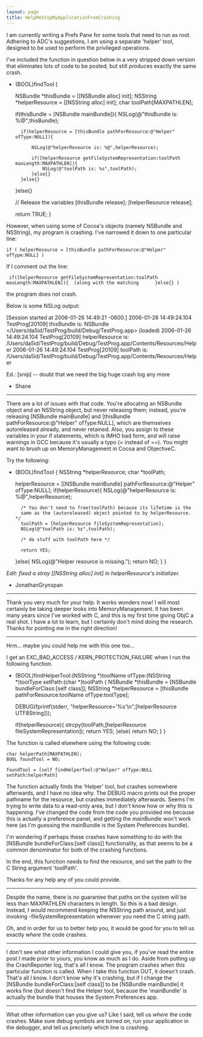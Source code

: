 ```yaml
---
layout: page
title: HelpMeStopMyApplicationFromCrashing
---
```




I am currently writing a Prefs Pane for some tools that need to run as root. Adhering to ADC's suggestions, I am using a separate 'helper' tool, designed to be used to perform the privileged operations.

I've included the function in question below in a very stripped down version that eliminates lots of code to be posted, but still produces exactly the same crash.

    

- (BOOL)findTool {

	NSBundle *thisBundle = [[NSBundle alloc] init];
	NSString *helperResource = [[NSString alloc] init];
	char toolPath[MAXPATHLEN];
	
	if(thisBundle = [NSBundle mainBundle]){
		NSLog(@"thisBundle is: %@",thisBundle);
		
		if(helperResource = [thisBundle pathForResource:@"Helper" ofType:NULL]){
			
			NSLog(@"helperResource is: %@",helperResource);
			
			if([helperResource getFileSystemRepresentation:toolPath maxLength:MAXPATHLEN]){
				NSLog(@"toolPath is: %s",toolPath);
			}else{}
		}else{}
	}else{}
	
	// Release the variables
	[thisBundle release];
	[helperResource release];
	
	return TRUE;
}



However, when using some of Cocoa's objects (namely NSBundle and NSString), my program is crashing. I've narrowed it down to one particular line:

    if ( helperResource = [thisBundle pathForResource:@"Helper" ofType:NULL] )

If I comment out the line: 

     if([helperResource getFileSystemRepresentation:toolPath maxLength:MAXPATHLEN]){  (along with the matching      }else{} ) 

the program does not crash.

Below is some NSLog output:

    
[Session started at 2006-01-26 14:49:21 -0600.]
2006-01-26 14:49:24.104 TestProg[20109] thisBundle is: NSBundle </Users/da5id/TestProg/build/Debug/TestProg.app> (loaded)
2006-01-26 14:49:24.104 TestProg[20109] helperResource is: /Users/da5id/TestProg/build/Debug/TestProg.app/Contents/Resources/Helper
2006-01-26 14:49:24.104 TestProg[20109] toolPath is: /Users/da5id/TestProg/build/Debug/TestProg.app/Contents/Resources/Helper


Ed.: [snip] -- doubt that we need the big huge crash log any more

- Shane

----
There are a lot of issues with that code. You're allocating an NSBundle object and an NSString object, but never releasing them; instead, you're releasing [NSBundle mainBundle] and [thisBundle pathForResource:@"Helper" ofType:NULL], which are themselves autoreleased already, and never retained. Also, you assign to these variables in your if statements, which is IMHO bad form, and will raise warnings in GCC because it's usually a typo (= instead of ==). You might want to brush up on MemoryManagement in Cocoa and ObjectiveC.

Try the following:
    
- (BOOL)findTool {
	NSString *helperResource;
	char *toolPath;
	
	helperResource = [[NSBundle mainBundle] pathForResource:@"Helper" ofType:NULL];
	if(helperResource){
		NSLog(@"helperResource is: %@",helperResource);

		/* You don't need to free(toolPath) because its lifetime is the
		same as the (autoreleased) object pointed to by helperResource. */
		toolPath = [helperResource fileSystemRepresentation];
		NSLog(@"toolPath is: %s",toolPath);

		/* do stuff with toolPath here */

		return YES;
	}else{
		NSLog(@"Helper resource is missing.");
		return NO;
	}
}


*Edit: fixed a stray [[NSString alloc] init] in helperResource's initializer.*

- JonathanGrynspan

----

Thank you very much for your help.  It works wonders now!  I will most certainly be taking deeper looks into MemoryManagement.  It has been many years since I've worked with C, and this is my first time giving ObjC a real shot.  I have a lot to learn, but I certainly don't mind doing the research.  Thanks for pointing me in the right direction!

----


Hrm... maybe you could help me with this one too...

I get an      EXC_BAD_ACCESS / KERN_PROTECTION_FAILURE  when I run the following function.


    
- (BOOL)findHelperTool:(NSString *)toolName ofType:(NSString *)toolType setPath:(char *)toolPath {
	NSBundle *thisBundle = [NSBundle bundleForClass:[self class]];
	NSString *helperResource = [thisBundle pathForResource:toolName ofType:toolType];
	
	DEBUG(fprintf(stderr, "helperResource='%s'\n",[helperResource UTF8String]));

	if(helperResource){
		strcpy(toolPath,[helperResource fileSystemRepresentation]);
		return YES;
	}else{
		return NO;
	}
}



The function is called elsewhere using the following code:

    
	char helperPath[MAXPATHLEN];
	BOOL foundTool = NO;

	foundTool = [self findHelperTool:@"Helper" ofType:NULL setPath:helperPath]


The function actually finds the 'Helper' tool, but crashes somewhere afterwards, and I have no idea why.  The DEBUG macro prints out the proper pathname for the resource, but crashes immediately afterwards.  Seems I'm trying to write data to a read-only area, but I don't know how or why this is happening.  I've changed the code from the code you provided me because this is actually a preference panel, and getting the mainBundle won't work here (as I'm guessing the mainBundle is the System Preferences bundle).

I'm wondering if perhaps these crashes have something to do with the      [NSBundle bundleForClass:[self class]]  functionality, as that seems to be a common denominator for both of the crashing functions.

In the end, this function needs to find the resource, and set the path to the C String argument 'toolPath'.

Thanks for any help any of you could provide.

----
Despite the name, there is *no* guarantee that paths on the system will be less than MAXPATHLEN characters in length. So this is a bad design. Instead, I would recommend keeping the NSString path around, and just invoking     -fileSystemRepresentation whenever you need the C string path.

Oh, and in order for us to better help you, it would be good for you to tell us exactly *where* the code crashes.

----

I don't see what other information I could give you, if you've read the entire post I made prior to yours, you know as much as I do.  Aside from putting up the CrashReporter log, that's all I know.  The program crashes when this particular function is called.  When I take this function OUT, it doesn't crash.  That's all I know.  I don't know why it's crashing, but if I change the      [NSBundle bundleForClass:[self class]]   to be      [NSBundle mainBundle]  it works fine (but doesn't find the Helper tool, because the 'mainBundle' is actually the bundle that houses the System Preferences app.

----
What other information can you give us? Like I said, tell us *where* the code crashes. Make sure debug symbols are turned on, run your application in the debugger, and tell us precisely which line is crashing.

